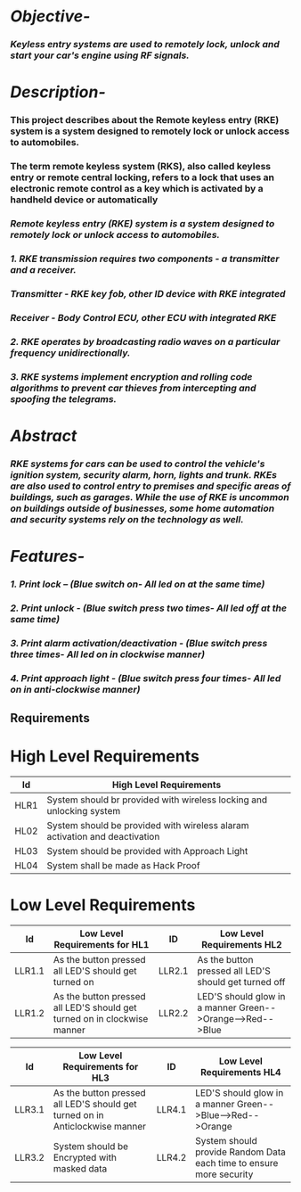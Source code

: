 # *Objective-*

### *Keyless entry systems are used to remotely lock, unlock and start your car's engine using RF signals.*

# *Description-*

### **This project describes about the Remote keyless entry (RKE) system is a system designed to remotely lock or unlock access to automobiles.** 

### **The term remote keyless system (RKS), also called keyless entry or remote central locking, refers to a lock that uses an electronic remote control as a key which is activated by a handheld device or automatically**

### *Remote keyless entry (RKE) system is a system designed to remotely lock or unlock access to automobiles.* 

### *1.	 RKE transmission requires two components - a transmitter and a receiver.* 
### *Transmitter - RKE key fob, other ID device with RKE integrated* 
### *Receiver - Body Control ECU, other ECU with integrated RKE* 
### *2.	 RKE operates by broadcasting radio waves on a particular frequency unidirectionally.* 
### *3.	RKE systems implement encryption and rolling code algorithms to prevent car thieves from intercepting and spoofing the telegrams.* 

# *Abstract*
### *RKE systems for cars can be used to control the vehicle's ignition system, security alarm, horn, lights and trunk. RKEs are also used to control entry to premises and specific areas of buildings, such as garages. While the use of RKE is uncommon on buildings outside of businesses, some home automation and security systems rely on the technology as well.*

# *Features-*

### *1. Print lock – (Blue switch on- All led on at the same time)*

### *2. Print unlock - (Blue switch press two times- All led off at the same time)*

### *3. Print alarm activation/deactivation - (Blue switch press three times- All led on in clockwise manner)*

### *4. Print approach light - (Blue switch press four times- All led on in anti-clockwise manner)*

## Requirements

# High Level Requirements

|Id|High Level Requirements|
|---|-----------------------|
|HLR1|System should br provided with wireless locking and unlocking system|
|HL02|System should be provided with wireless alaram activation and deactivation|
|HL03|System should be provided with Approach Light|
|HL04|System shall be made as Hack Proof|

# Low Level Requirements

|Id|Low Level Requirements for HL1|ID|Low Level Requirements HL2|
|---|-----------------------|--|----------------------------|
|LLR1.1|As the button pressed all LED'S should get turned on|LLR2.1|As the button pressed all LED'S should get turned off|
|LLR1.2|As the button pressed all LED'S should get turned on in clockwise manner|LLR2.2|LED'S should glow in a manner Green-->Orange-->Red-->Blue|

|Id|Low Level Requirements for HL3|ID|Low Level Requirements HL4|
|---|-----------------------|--|----------------------------|
|LLR3.1|As the button pressed all LED'S should get turned on in Anticlockwise manner|LLR4.1|LED'S should glow in a manner Green-->Blue-->Red-->Orange|
|LLR3.2|System should be Encrypted with masked data|LLR4.2|System should provide Random Data each time to ensure more security |










